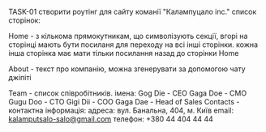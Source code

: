 TASK-01
створити роутінг для сайту команії "Калампуцало inc."
список сторінок:

Home - з кількома прямокутникам, що символізують секції, вгорі на сторінці мають бути посиланя для переходу на всі інші сторінки. кожна інша сторінка має мати тільки посилання назад до сторінки Home

About - текст про компанію, можна згенерувати за допомогою чату джіпіті

Team - список співробітників. імена:
Gog Die - CEO
Gaga Doe - CMO
Gugu Doo - CTO
Gigi Dii - COO
Gaga Dae - Head of Sales
Contacts - контактна інформація:
адреса: вул. Банальна, 404, м. Київ
email: kalamputsalo-salo@gmail.com
телефон: +380 44 404 44 44